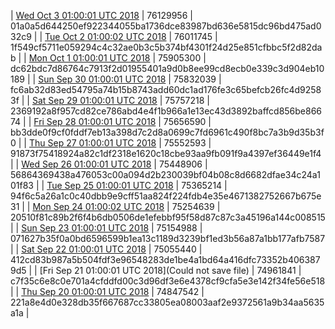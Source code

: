 | [Wed Oct  3 01:00:01 UTC 2018](https://transfer.sh/IEo1D/trcninja-dbdump-20181003010001.tar.bz2) | 76129956 | 01a0a5d644250ef922344055ba1736dce83987bd636e5815dc96bd475ad032c9 | 
| [Tue Oct  2 01:00:02 UTC 2018](https://transfer.sh/qOhiA/trcninja-dbdump-20181002010001.tar.bz2) | 76011745 | 1f549cf5711e059294c4c32ae0b3c5b374bf4301f24d25e851cfbbc5f2d82dab | 
| [Mon Oct  1 01:00:01 UTC 2018](https://transfer.sh/16kVsh/trcninja-dbdump-20181001010001.tar.bz2) | 75905300 | dc62bdc7d86764c7913f2d01955401a9d0b8ee99cd8ecb0e339c3d904eb10189 | 
| [Sun Sep 30 01:00:01 UTC 2018](https://transfer.sh/TzFVh/trcninja-dbdump-20180930010001.tar.bz2) | 75832039 | fc6ab32d83ed54795a74b15b8743add60dc1ad176fe3c65befcb26fc4d92583f | 
| [Sat Sep 29 01:00:01 UTC 2018](https://transfer.sh/M9pOl/trcninja-dbdump-20180929010001.tar.bz2) | 75757218 | 2369192a8f957cd82ce786abd4e4f1b966a1e13ec43d3892baffcd856be86674 | 
| [Fri Sep 28 01:00:01 UTC 2018](https://transfer.sh/Q8gyc/trcninja-dbdump-20180928010001.tar.bz2) | 75656590 | bb3dde0f9cf0fddf7eb13a398d7c2d8a0699c7fd6961c490f8bc7a3b9d35b3f0 | 
| [Thu Sep 27 01:00:01 UTC 2018](https://transfer.sh/WBcGB/trcninja-dbdump-20180927010001.tar.bz2) | 75552593 | 91873f75418924a82c1df2318e1620c18cbe93aa9fb091f9a4397ef36449e1f4 | 
| [Wed Sep 26 01:00:01 UTC 2018](https://transfer.sh/uupN8/trcninja-dbdump-20180926010001.tar.bz2) | 75448906 | 56864369438a476053c00a094d2b230039bf04b08c8d6682dfae34c24a101f83 | 
| [Tue Sep 25 01:00:01 UTC 2018](https://transfer.sh/Uuery/trcninja-dbdump-20180925010001.tar.bz2) | 75365214 | 94f6c5a26a1c0c40dbb9e9cff51aa824f224fdb4e35e4671382752667b675e31 | 
| [Mon Sep 24 01:00:02 UTC 2018](https://transfer.sh/ovQCk/trcninja-dbdump-20180924010001.tar.bz2) | 75254639 | 20510f81c89b2f6f4b6db0506de1efebbf95f58d87c87c3a45196a144c008515 | 
| [Sun Sep 23 01:00:01 UTC 2018](https://transfer.sh/tZVH9/trcninja-dbdump-20180923010001.tar.bz2) | 75154988 | 071627b35f0a0bd6596599b1ea13c1189d3239bf1ed3b56a87a1bb177afb7587 | 
| [Sat Sep 22 01:00:01 UTC 2018](https://transfer.sh/uxAFd/trcninja-dbdump-20180922010001.tar.bz2) | 75055440 | 412cd83b987a5b504fdf3e96548283de1be4a1bd64a416dfc73352b4063879d5 | 
| [Fri Sep 21 01:00:01 UTC 2018](Could not save file) | 74961841 | c7f35c6e8c0e701a4cfddfd00c3d96df3e6e4378cf9cfa5e3e142f34fe56e518 | 
| [Thu Sep 20 01:00:01 UTC 2018](https://transfer.sh/9NuKR/trcninja-dbdump-20180920010001.tar.bz2) | 74847542 | 221a8e4d0e328db35f667687cc33805ea08003aaf2e9372561a9b34aa5635a1a | 
